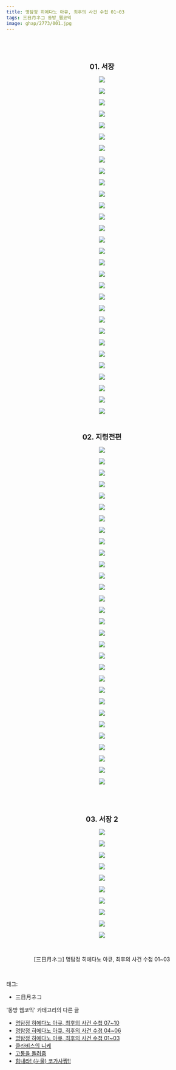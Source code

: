 ```yaml
---
title: 명탐정 히에다노 아큐, 최후의 사건 수첩 01~03
tags: 三日月ネコ 동방_웹코믹
image: ghap/2773/001.jpg
---
```

<div class="article">
<p style="text-align: center; clear: none; float: none;"><br/></p>
<p style="text-align: center; clear: none; float: none;"><b><br/></b></p>
<p style="text-align: center; clear: none; float: none;"><b><span style="font-size: 14pt;">01. 서장</span></b></p>
<p style="text-align: center; clear: none; float: none;"><img src="{{ site.nasurl }}/ghap/2773/001.jpg"/></p>
<p style="text-align: center; clear: none; float: none;"><img src="{{ site.nasurl }}/ghap/2773/002.jpg"/></p>
<p style="text-align: center; clear: none; float: none;"><img src="{{ site.nasurl }}/ghap/2773/003.jpg"/></p>
<p style="text-align: center; clear: none; float: none;"><img src="{{ site.nasurl }}/ghap/2773/004.jpg"/></p>
<p style="text-align: center; clear: none; float: none;"><img src="{{ site.nasurl }}/ghap/2773/005.jpg"/></p>
<p style="text-align: center; clear: none; float: none;"><img src="{{ site.nasurl }}/ghap/2773/006.jpg"/></p>
<p style="text-align: center; clear: none; float: none;"><img src="{{ site.nasurl }}/ghap/2773/007.jpg"/></p>
<p style="text-align: center; clear: none; float: none;"><img src="{{ site.nasurl }}/ghap/2773/008.jpg"/></p>
<p style="text-align: center; clear: none; float: none;"><img src="{{ site.nasurl }}/ghap/2773/009.jpg"/></p>
<p style="text-align: center; clear: none; float: none;"><img src="{{ site.nasurl }}/ghap/2773/010.jpg"/></p>
<p style="text-align: center; clear: none; float: none;"><img src="{{ site.nasurl }}/ghap/2773/011.jpg"/></p>
<p style="text-align: center; clear: none; float: none;"><img src="{{ site.nasurl }}/ghap/2773/012.jpg"/></p>
<p style="text-align: center; clear: none; float: none;"><img src="{{ site.nasurl }}/ghap/2773/013.jpg"/></p>
<p style="text-align: center; clear: none; float: none;"><img src="{{ site.nasurl }}/ghap/2773/014.jpg"/></p>
<p style="text-align: center; clear: none; float: none;"><img src="{{ site.nasurl }}/ghap/2773/015.jpg"/></p>
<p style="text-align: center; clear: none; float: none;"><img src="{{ site.nasurl }}/ghap/2773/016.jpg"/></p>
<p style="text-align: center; clear: none; float: none;"><img src="{{ site.nasurl }}/ghap/2773/017.jpg"/></p>
<p style="text-align: center; clear: none; float: none;"><img src="{{ site.nasurl }}/ghap/2773/018.jpg"/></p>
<p style="text-align: center; clear: none; float: none;"><img src="{{ site.nasurl }}/ghap/2773/019.jpg"/></p>
<p style="text-align: center; clear: none; float: none;"><img src="{{ site.nasurl }}/ghap/2773/020.jpg"/></p>
<p style="text-align: center; clear: none; float: none;"><img src="{{ site.nasurl }}/ghap/2773/021.jpg"/></p>
<p style="text-align: center; clear: none; float: none;"><img src="{{ site.nasurl }}/ghap/2773/022.jpg"/></p>
<p style="text-align: center; clear: none; float: none;"><img src="{{ site.nasurl }}/ghap/2773/023.jpg"/></p>
<p style="text-align: center; clear: none; float: none;"><img src="{{ site.nasurl }}/ghap/2773/024.jpg"/></p>
<p style="text-align: center; clear: none; float: none;"><img src="{{ site.nasurl }}/ghap/2773/025.jpg"/></p>
<p style="text-align: center; clear: none; float: none;"><img src="{{ site.nasurl }}/ghap/2773/026.jpg"/></p>
<p style="text-align: center; clear: none; float: none;"><img src="{{ site.nasurl }}/ghap/2773/027.jpg"/></p>
<p style="text-align: center; clear: none; float: none;"><img src="{{ site.nasurl }}/ghap/2773/028.jpg"/></p>
<p style="text-align: center; clear: none; float: none;"><img src="{{ site.nasurl }}/ghap/2773/029.jpg"/></p>
<p style="text-align: center; clear: none; float: none;"><img src="{{ site.nasurl }}/ghap/2773/030.jpg"/></p>
<p style="text-align: center; clear: none; float: none;"><br/></p>
<p style="text-align: center; clear: none; float: none;"><span style="font-size: 14pt;"><b>02. 지령전편</b></span></p>
<p style="text-align: center; clear: none; float: none;"><img src="{{ site.nasurl }}/ghap/2773/031.jpg"/></p>
<p style="text-align: center; clear: none; float: none;"><img src="{{ site.nasurl }}/ghap/2773/032.jpg"/></p>
<p style="text-align: center; clear: none; float: none;"><img src="{{ site.nasurl }}/ghap/2773/033.jpg"/></p>
<p style="text-align: center; clear: none; float: none;"><img src="{{ site.nasurl }}/ghap/2773/034.jpg"/></p>
<p style="text-align: center; clear: none; float: none;"><img src="{{ site.nasurl }}/ghap/2773/035.jpg"/></p>
<p style="text-align: center; clear: none; float: none;"><img src="{{ site.nasurl }}/ghap/2773/036.jpg"/></p>
<p style="text-align: center; clear: none; float: none;"><img src="{{ site.nasurl }}/ghap/2773/037.jpg"/></p>
<p style="text-align: center; clear: none; float: none;"><img src="{{ site.nasurl }}/ghap/2773/038.jpg"/></p>
<p style="text-align: center; clear: none; float: none;"><img src="{{ site.nasurl }}/ghap/2773/039.jpg"/></p>
<p style="text-align: center; clear: none; float: none;"><img src="{{ site.nasurl }}/ghap/2773/040.jpg"/></p>
<p style="text-align: center; clear: none; float: none;"><img src="{{ site.nasurl }}/ghap/2773/041.jpg"/></p>
<p style="text-align: center; clear: none; float: none;"><img src="{{ site.nasurl }}/ghap/2773/042.jpg"/></p>
<p style="text-align: center; clear: none; float: none;"><img src="{{ site.nasurl }}/ghap/2773/043.jpg"/></p>
<p style="text-align: center; clear: none; float: none;"><img src="{{ site.nasurl }}/ghap/2773/044.jpg"/></p>
<p style="text-align: center; clear: none; float: none;"><img src="{{ site.nasurl }}/ghap/2773/045.jpg"/></p>
<p style="text-align: center; clear: none; float: none;"><img src="{{ site.nasurl }}/ghap/2773/046.jpg"/></p>
<p style="text-align: center; clear: none; float: none;"><img src="{{ site.nasurl }}/ghap/2773/047.jpg"/></p>
<p style="text-align: center; clear: none; float: none;"><img src="{{ site.nasurl }}/ghap/2773/048.jpg"/></p>
<p style="text-align: center; clear: none; float: none;"><img src="{{ site.nasurl }}/ghap/2773/049.jpg"/></p>
<p style="text-align: center; clear: none; float: none;"><img src="{{ site.nasurl }}/ghap/2773/050.jpg"/></p>
<p style="text-align: center; clear: none; float: none;"><img src="{{ site.nasurl }}/ghap/2773/051.jpg"/></p>
<p style="text-align: center; clear: none; float: none;"><img src="{{ site.nasurl }}/ghap/2773/052.jpg"/></p>
<p style="text-align: center; clear: none; float: none;"><img src="{{ site.nasurl }}/ghap/2773/053.jpg"/></p>
<p style="text-align: center; clear: none; float: none;"><img src="{{ site.nasurl }}/ghap/2773/054.jpg"/></p>
<p style="text-align: center; clear: none; float: none;"><img src="{{ site.nasurl }}/ghap/2773/055.jpg"/></p>
<p style="text-align: center; clear: none; float: none;"><img src="{{ site.nasurl }}/ghap/2773/056.jpg"/></p>
<p style="text-align: center; clear: none; float: none;"><img src="{{ site.nasurl }}/ghap/2773/057.jpg"/></p>
<p style="text-align: center; clear: none; float: none;"><img src="{{ site.nasurl }}/ghap/2773/058.jpg"/></p>
<p style="text-align: center; clear: none; float: none;"><img src="{{ site.nasurl }}/ghap/2773/059.jpg"/></p>
<p style="text-align: center; clear: none; float: none;"><img src="{{ site.nasurl }}/ghap/2773/060.jpg"/></p>
<p style="text-align: center; clear: none; float: none;"><br/></p>
<p style="text-align: center; clear: none; float: none;"><br/></p>
<p style="text-align: center; clear: none; float: none;"><b><span style="font-size: 14pt;">03. 서장 2</span></b></p>
<p style="text-align: center; clear: none; float: none;"></p>
<p style="text-align: center; clear: none; float: none;"><img src="{{ site.nasurl }}/ghap/2773/061.jpg"/></p>
<p style="text-align: center; clear: none; float: none;"><img src="{{ site.nasurl }}/ghap/2773/062.jpg"/></p>
<p style="text-align: center; clear: none; float: none;"><img src="{{ site.nasurl }}/ghap/2773/063.jpg"/></p>
<p style="text-align: center; clear: none; float: none;"><img src="{{ site.nasurl }}/ghap/2773/064.jpg"/></p>
<p style="text-align: center; clear: none; float: none;"><img src="{{ site.nasurl }}/ghap/2773/065.jpg"/></p>
<p style="text-align: center; clear: none; float: none;"><img src="{{ site.nasurl }}/ghap/2773/066.jpg"/></p>
<p style="text-align: center; clear: none; float: none;"><img src="{{ site.nasurl }}/ghap/2773/067.jpg"/></p>
<p style="text-align: center; clear: none; float: none;"><img src="{{ site.nasurl }}/ghap/2773/068.jpg"/></p>
<p style="text-align: center; clear: none; float: none;"><img src="{{ site.nasurl }}/ghap/2773/069.jpg"/></p>
<p style="text-align: center; clear: none; float: none;"><img src="{{ site.nasurl }}/ghap/2773/070.jpg"/></p>
<p style="text-align: center; clear: none; float: none;"><br/></p>
<p style="text-align: center; clear: none; float: none;">[三日月ネコ] 명탐정 히에다노 아큐, 최후의 사건 수첩 01~03</p>
<p><br/></p>
</div><div class="tagTrail">
<p>태그: </p>
<ul>
<li>三日月ネコ</li>
</ul>
</div><div class="another">
<p>'동방 웹코믹' 카테고리의 다른 글</p>
<ul>
<li><a href="/2016-11-27-ghap_2775">명탐정 히에다노 아큐, 최후의 사건 수첩 07~10</a></li>
<li><a href="/2016-11-27-ghap_2774">명탐정 히에다노 아큐, 최후의 사건 수첩 04~06</a></li>
<li><a href="/2016-11-27-ghap_2773">명탐정 히에다노 아큐, 최후의 사건 수첩 01~03</a></li>
<li><a href="/2016-11-26-ghap_2756">클라비스의 니케</a></li>
<li><a href="/2016-11-24-ghap_2730">고통을 돌려줌</a></li>
<li><a href="/2016-10-26-ghap_2690">힘내라! (눈물) 코가사쨩!!</a></li>
</ul>
</div><div class="cb_module cb_fluid">
<div class="cb_wrt cb_profile">
</div><!-- commentList close -->
</div>